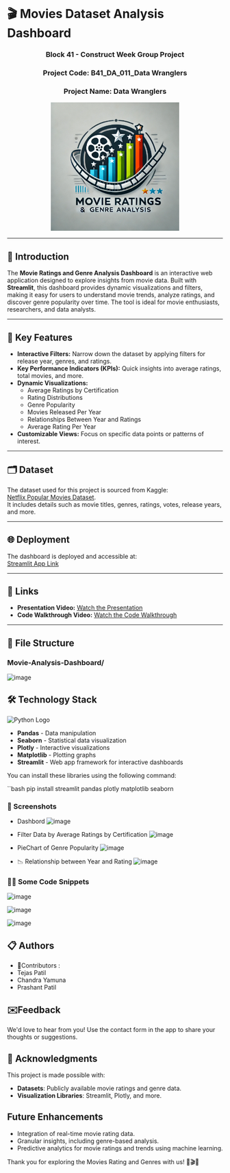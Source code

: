 # 🎬 Movies Dataset Analysis Dashboard

<div align="center">
  
### Block 41 - Construct Week Group Project  
### Project Code: **B41_DA_011_Data Wranglers**  
### Project Name: **Data Wranglers**

</div>

<div align="center">
  <img src="https://github.com/Tejaspatil2002/B41_DA_011_Data-Wranglers/blob/main/logo.jpg?raw=true" width='300'>
</div>

---

## 📜 Introduction
The **Movie Ratings and Genre Analysis Dashboard** is an interactive web application designed to explore insights from movie data. Built with **Streamlit**, this dashboard provides dynamic visualizations and filters, making it easy for users to understand movie trends, analyze ratings, and discover genre popularity over time. The tool is ideal for movie enthusiasts, researchers, and data analysts.

---

## 🚀 Key Features
- **Interactive Filters:** Narrow down the dataset by applying filters for release year, genres, and ratings.
- **Key Performance Indicators (KPIs):** Quick insights into average ratings, total movies, and more.
- **Dynamic Visualizations:**
  - Average Ratings by Certification
  - Rating Distributions
  - Genre Popularity
  - Movies Released Per Year
  - Relationships Between Year and Ratings
  - Average Rating Per Year
- **Customizable Views:** Focus on specific data points or patterns of interest.

---

## 🗂 Dataset
The dataset used for this project is sourced from Kaggle:  
[Netflix Popular Movies Dataset](https://www.kaggle.com/datasets/narayan63/netflix-popular-movies-dataset).  
It includes details such as movie titles, genres, ratings, votes, release years, and more.

---

## 🌐 Deployment
The dashboard is deployed and accessible at:  
[Streamlit App Link](https://b41da011data-wranglers-nseipynchzd62dbeomehe7.streamlit.app/)

---

## 🔗 Links
- **Presentation Video:** [Watch the Presentation](https://youtu.be/9QlJRG_Ow2g)  
- **Code Walkthrough Video:** [Watch the Code Walkthrough](https://youtu.be/yx770vw0Glg)

---

## 📁 File Structure

### Movie-Analysis-Dashboard/
![image](https://github.com/user-attachments/assets/be62eb21-779b-40cb-9827-0b498fd0dab7)


## 🛠 Technology Stack
![Python Logo](https://upload.wikimedia.org/wikipedia/commons/c/c3/Python-logo-notext.svg)
- **Pandas** - Data manipulation
- **Seaborn** - Statistical data visualization
- **Plotly** - Interactive visualizations
- **Matplotlib** - Plotting graphs
- **Streamlit** - Web app framework for interactive dashboards

You can install these libraries using the following command:

``bash
pip install streamlit pandas plotly matplotlib seaborn

  
### 📸 Screenshots
- Dashbord
![image](https://github.com/user-attachments/assets/893e63b8-7f14-4a02-b7ba-eab1579365d5)

- Filter Data by Average Ratings by Certification
![image](https://github.com/user-attachments/assets/04092984-5f6f-44fe-b8d4-ea2c541624b3)

-  PieChart of Genre Popularity
![image](https://github.com/user-attachments/assets/6e2704da-ce84-48a2-bf1a-17c25239151d)

-  📉 Relationship between Year and Rating
![image](https://github.com/user-attachments/assets/30698347-f1f9-44e9-b015-42f5a800023c)


### 🧑‍💻 Some Code Snippets
![image](https://github.com/user-attachments/assets/2e9995da-fe24-4016-9f0e-3b5d82ed8431)

![image](https://github.com/user-attachments/assets/cf92972a-a0fe-41d9-880f-8d452857eec9)

![image](https://github.com/user-attachments/assets/d8b81ee0-a968-42bd-800f-5f4adb9bd18d)

## 📋 Authors
- 👷Contributors :
- Tejas Patil
- Chandra Yamuna
- Prashant Patil

## ✉️Feedback
We'd love to hear from you! Use the contact form in the app to share your thoughts or suggestions.

## 🤝 Acknowledgments
This project is made possible with:

- **Datasets**: Publicly available movie ratings and genre data.
- **Visualization Libraries**: Streamlit, Plotly, and more.

## Future Enhancements
- Integration of real-time movie rating data.
- Granular insights, including genre-based analysis.
- Predictive analytics for movie ratings and trends using machine learning.

Thank you for exploring the Movies Rating and Genres with us! 🍿🎬🌟


